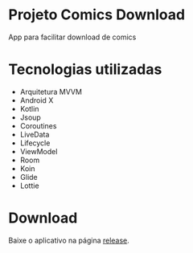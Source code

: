 # Projeto Comics Download

App para facilitar download de comics

# Tecnologias utilizadas

- Arquitetura MVVM
- Android X
- Kotlin
- Jsoup
- Coroutines
- LiveData
- Lifecycle
- ViewModel
- Room
- Koin
- Glide
- Lottie

# Download
Baixe o aplicativo na página [release](https://github.com/oliverdamon/MVVM-Comics/releases).

